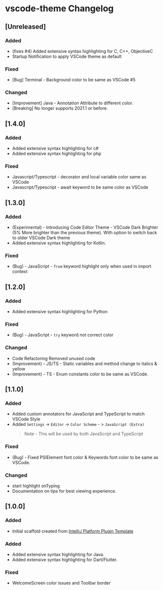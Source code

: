 <!-- Keep a Changelog guide -> https://keepachangelog.com -->

# vscode-theme Changelog

## [Unreleased]
### Added
- (fixes #4) Added extensive syntax highlighting for C, C++, ObjectiveC
- Startup Notification to apply VSCode theme as default

### Fixed
- [Bug] Terminal - Background color to be same as VSCode #5

### Changed
- [Improvement] Java - Annotation Attribute to different color.
- [Breaking] No longer supports 2021.1 or before. 

## [1.4.0]
### Added
- Added extensive syntax highlighting for c#
- Added extensive syntax highlighting for php

### Fixed
- Javascript/Typescript - decorator and local variable color same as VSCode
- Javascript/Typescript - await keyword to be same color as VSCode

## [1.3.0]
### Added
- (Experimental) - Introducing Code Editor Theme - VSCode Dark Brighter (5% More brighter than the previous theme).
  With option to switch back to older VSCode Dark theme
- Added extensive syntax highlighting for Kotlin.

### Fixed
- (Bug) - JavaScript - `from` keyword highlight only when used in import context

## [1.2.0]
### Added
- Added extensive syntax highlighting for Python

### Fixed
- (Bug) - JavaScript - `try` keyword not correct color

### Changed
- Code Refactoring Removed unused code
- (Improvement) - JS/TS - Static variables and method change to italics & yellow 
- (Improvement) - TS - Enum constants color to be same as VSCode.

## [1.1.0]
### Added
- Added custom annotators for JavaScript and TypeScript to match VSCode Style
- Added `Settings` -> `Editor` -> `Color Scheme` - > `JavaScript (Extra)`
  > Note - This will be used by both JavaScript and TypeScript

### Fixed
- (Bug) - Fixed PSIElement font color & Keywords font color to be same as VSCode.

### Changed
- start highlight onTyping
- Documentation on tips for best viewing experience.

## [1.0.0]
### Added
- Initial scaffold created from [IntelliJ Platform Plugin Template](https://github.com/JetBrains/intellij-platform-plugin-template)

### Added
- Added extensive syntax highlighting for Java.
- Added extensive syntax highlighting for Dart/Flutter.

### Fixed
- WelcomeScreen color issues and Toolbar border
